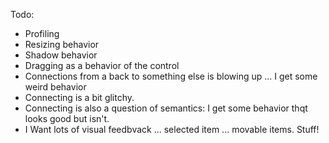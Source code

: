 ﻿Todo:
* Profiling
* Resizing behavior
* Shadow behavior
* Dragging as a behavior of the control
* Connections from a back to something else is blowing up ... I get some weird behavior
* Connecting is a bit glitchy.
* Connecting is also a question of semantics: I get some behavior thqt looks good but isn't. 
* I Want lots of visual feedbvack ... selected item ... movable items. Stuff!